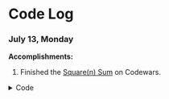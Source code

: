 # Code Log

### July 13, Monday

**Accomplishments:**
1. Finished the [Square(n) Sum](https://www.codewars.com/kata/515e271a311df0350d00000f/javascript) on Codewars.

<details><summary>Code</summary>
<p> Sum of Digits/Digital Root

```javascript
function squareSum(numbers){
  let squared = numbers.map(num => num * num);
  let total = 0
  for (i = 0; i < squared.length; i++) {
    total += squared[i];
  }
  return total;
}
```

</p>
</details>
